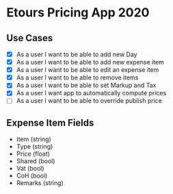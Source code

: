 # Etours Pricing App 2020

## Use Cases
- [x] As a user I want to be able to add new Day
- [x] As a user I want to be able to add new expense item
- [x] As a user I want to be able to edit an expense item
- [x] As a user I want to be able to remove items
- [x] As a user I want to be able to set Markup and Tax
- [x] As a user I want app to automatically compute prices
- [ ] As a user I want to be able to override publish price

## Expense Item Fields
* Item (string)
* Type (string)
* Price (float)
* Shared (bool)
* Vat (bool)
* CoH (bool)
* Remarks (string)
